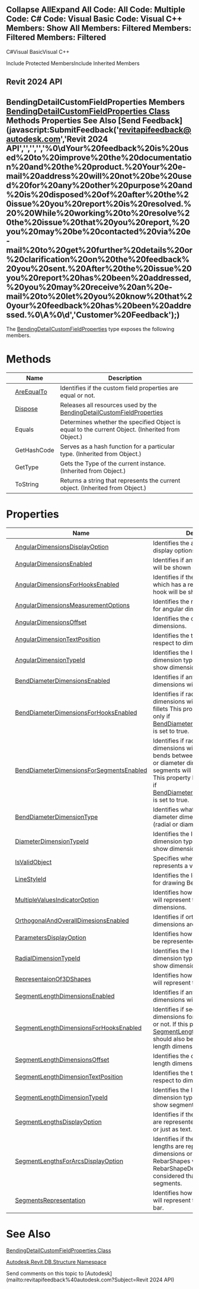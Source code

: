 ﻿

Collapse AllExpand All Code: All Code: Multiple Code: C# Code: Visual Basic Code: Visual C++  Members: Show All Members: Filtered Members: Filtered Members: Filtered   
---  
  
C#Visual BasicVisual C++

Include Protected MembersInclude Inherited Members

Revit 2024 API  
---  
BendingDetailCustomFieldProperties Members  
[BendingDetailCustomFieldProperties Class](fca17725-1925-31a4-1a9b-c773c4329e46.md) Methods Properties See Also [Send Feedback](javascript:SubmitFeedback\('revitapifeedback@autodesk.com','Revit 2024 API','','','','%0\\dYour%20feedback%20is%20used%20to%20improve%20the%20documentation%20and%20the%20product.%20Your%20e-mail%20address%20will%20not%20be%20used%20for%20any%20other%20purpose%20and%20is%20disposed%20of%20after%20the%20issue%20you%20report%20is%20resolved.%20%20While%20working%20to%20resolve%20the%20issue%20that%20you%20report,%20you%20may%20be%20contacted%20via%20e-mail%20to%20get%20further%20details%20or%20clarification%20on%20the%20feedback%20you%20sent.%20After%20the%20issue%20you%20report%20has%20been%20addressed,%20you%20may%20receive%20an%20e-mail%20to%20let%20you%20know%20that%20your%20feedback%20has%20been%20addressed.%0\\A%0\\d','Customer%20Feedback'\);)  
---  
  
The [BendingDetailCustomFieldProperties](fca17725-1925-31a4-1a9b-c773c4329e46.md) type exposes the following members.

# Methods

|  | Name | Description |
| --- | --- | --- |
|  | [AreEqualTo](f18895ca-d558-b438-62f8-fd23f15e14a6.md) | Identifies if the custom field properties are equal or not. |
|  | [Dispose](d57ea5ef-9825-70d4-fde3-0f29fbcedf32.md) | Releases all resources used by the [BendingDetailCustomFieldProperties](fca17725-1925-31a4-1a9b-c773c4329e46.md) |
|  | Equals | Determines whether the specified Object is equal to the current Object. (Inherited from Object.) |
|  | GetHashCode | Serves as a hash function for a particular type.  (Inherited from Object.) |
|  | GetType | Gets the Type of the current instance. (Inherited from Object.) |
|  | ToString | Returns a string that represents the current object. (Inherited from Object.) |
  
# Properties

|  | Name | Description |
| --- | --- | --- |
|  | [AngularDimensionsDisplayOption](5f7a04d5-121d-48fd-22c1-65cce420802f.md) | Identifies the angular dimensions display options. |
|  | [AngularDimensionsEnabled](8420ed02-5b86-dff2-4cc5-7c6307701762.md) | Identifies if any angular dimensions will be shown or not. |
|  | [AngularDimensionsForHooksEnabled](4c49bf38-1e61-a4fe-ebda-fd05e3b90e63.md) | Identifies if the angular dimensions which has a reference set on a hook will be shown or not. |
|  | [AngularDimensionsMeasurementOptions](8db4a4ff-0e1b-7615-6bac-f9536beef2b5.md) | Identifies the measurement option for angular dimensions. |
|  | [AngularDimensionsOffset](76094859-caa7-30ea-0e1c-cdd4725e2d7e.md) | Identifies the offset of the angular dimensions. |
|  | [AngularDimensionTextPosition](40a7f256-c68a-5f3b-9994-885c619b8e03.md) | Identifies the text position with respect to dimension line. |
|  | [AngularDimensionTypeId](9831ce4e-0bef-8e07-5260-32d8ecb80a3e.md) | Identifies the Id of the angular dimension type which is used to show dimensions. |
|  | [BendDiameterDimensionsEnabled](5e06f0e4-2980-403f-79d8-a58c70dd5a3e.md) | Identifies if any radial or diameter dimensions will be shown or not. |
|  | [BendDiameterDimensionsForHooksEnabled](6eb8246b-1b2d-5344-babd-4b0eea2c0990.md) | Identifies if radial or diameter dimensions will be shown for hook fillets This property has a meaning only if [BendDiameterDimensionsEnabled](5e06f0e4-2980-403f-79d8-a58c70dd5a3e.md) is set to true. |
|  | [BendDiameterDimensionsForSegmentsEnabled](f8d57ff5-95ad-1d65-edb9-73607167f668.md) | Identifies if radial or diameter dimensions will be shown for the bends between segments. Radial or diameter dimesions for arc segments will be shown by default. This property has a menaning only if [BendDiameterDimensionsEnabled](5e06f0e4-2980-403f-79d8-a58c70dd5a3e.md) is set to true. |
|  | [BendDiameterDimensionType](1765eae5-5724-05cf-9308-6aa845a52b1b.md) | Identifies what type of bend diameter dimensions will be shown (radial or diameter). |
|  | [DiameterDimensionTypeId](81f1e17a-7ee5-d3ea-3aaf-6203bb2ff7cb.md) | Identifies the Id of the diameter dimension type which is used to show dimensions. |
|  | [IsValidObject](84909688-8680-eef3-d568-36f521510543.md) | Specifies whether the .NET object represents a valid Revit entity. |
|  | [LineStyleId](c691f2b9-dc2b-d123-8374-4a9e34d67059.md) | Identifies the line style that is used for drawing Bending Detail curves. |
|  | [MultipleValuesIndicatorOption](e1cfec20-7572-6578-ba2a-e9b7a308daae.md) | Identifies how the Bending Detail will represent the varying rebar dimensions. |
|  | [OrthogonalAndOverallDimesionsEnabled](c3e01192-7ad8-4d69-84a1-680d6a66bb74.md) | Identifies if orthogonal and overall dimensions are displayed. |
|  | [ParametersDisplayOption](eae872b5-9687-1012-3a5e-5bcf9f3bf977.md) | Identifies how the parameters will be represented. |
|  | [RadialDimensionTypeId](90b4d8ee-1165-0311-579b-99772b0368d7.md) | Identifies the Id of the radial dimension type which is used to show dimensions. |
|  | [RepresentaionOf3DShapes](4149d79c-cbc1-37eb-0c5e-9d201ca569b4.md) | Identifies how the Bending Detail will represent the 3D shapes. |
|  | [SegmentLengthDimensionsEnabled](184cbd95-aaaf-e9ab-ecb4-07a065cd51f4.md) | Identifies if any segment length dimensions will be shown or not. |
|  | [SegmentLengthDimensionsForHooksEnabled](3a6a3be7-5c2a-7d98-f6c6-2c725b25f4aa.md) | Identifies if segment length dimensions for hooks will be shown or not. If this property is true, the [SegmentLengthDimensionsEnabled](184cbd95-aaaf-e9ab-ecb4-07a065cd51f4.md) should also be true to see segment length dimensions for hooks. |
|  | [SegmentLengthDimensionsOffset](2c4470fa-1594-ce4f-93a6-8ed868c4bad7.md) | Identifies the offset of the segment length dimensions. |
|  | [SegmentLengthDimensionTextPosition](d6917842-00a8-7fbf-8217-0840b38d3a16.md) | Identifies the text position with respect to dimension line. |
|  | [SegmentLengthDimensionTypeId](6860f3f3-59b5-74e9-c718-4be700dbe8ac.md) | Identifies the Id of the linear dimension type which is used to show segments length. |
|  | [SegmentLengthsDisplayOption](9297e2e5-0c49-73c0-abea-73f008dc52aa.md) | Identifies if the segment lengths are represented using dimensions or just as text. |
|  | [SegmentLengthsForArcsDisplayOption](cd040975-377e-9c8a-19a0-190f93d1b5ba.md) | Identifies if the arc segment lengths are represented using dimensions or just as text. Only RebarShapes whose definition is RebarShapeDefinitionByArc are considered that have arc segments. |
|  | [SegmentsRepresentation](53c80d19-4e8a-db59-85df-0abc0f142331.md) | Identifies how the bending detail will represent the segments of the bar. |
  
# See Also

[BendingDetailCustomFieldProperties Class](fca17725-1925-31a4-1a9b-c773c4329e46.md)

[Autodesk.Revit.DB.Structure Namespace](d586b341-f687-9d90-e96d-255806b7d4fc.md)

Send comments on this topic to [Autodesk](mailto:revitapifeedback%40autodesk.com?Subject=Revit 2024 API)